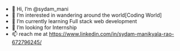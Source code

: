 - 👋 Hi, I’m @sydam_mani
- 👀 I’m interested in wandering around the world[Coding World]
- 🌱 I’m currently learning Full stack web development
- 💞️ I’m looking for Internship
- 📫  reach me at https://www.linkedin.com/in/sydam-manikyala-rao-672796245/

<!---
sydammani2003/sydammani2003 is a ✨ special ✨ repository because its `README.md` (this file) appears on your GitHub profile.
You can click the Preview link to take a look at your changes.
--->
